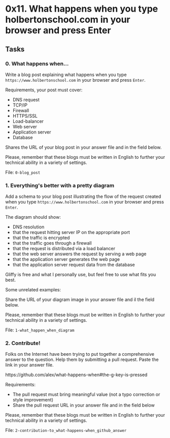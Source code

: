 <h1>0x11. What happens when you type holbertonschool.com in your browser and press Enter</h1>
<h2>Tasks</h2>
  <h3>
    0. What happens when...
  </h3>
<p>Write a blog post explaining what happens when you type <code>https://www.holbertonschool.com</code> in your browser and press <code>Enter</code>.</p>
<p>Requirements, your post must cover:</p>
<ul>
<li>DNS request</li>
<li>TCP/IP</li>
<li>Firewall</li>
<li>HTTPS/SSL</li>
<li>Load-balancer</li>
<li>Web server</li>
<li>Application server</li>
<li>Database</li>
</ul>
<p>Shares the URL of your blog post in your answer file and in the field below.</p>
<p>Please, remember that these blogs must be written in English to further your technical ability in a variety of settings.</p>
        <p>File: <code>0-blog_post</code></p>
  <h3>
    1. Everything&#39;s better with a pretty diagram
  </h3>
  <p>Add a schema to your blog post illustrating the flow of the request created when you type <code>https://www.holbertonschool.com</code> in your browser and press <code>Enter</code>.</p>
<p>The diagram should show:</p>
<ul>
<li>DNS resolution</li>
<li>that the request hitting server IP on the appropriate port</li>
<li>that the traffic is encrypted</li>
<li>that the traffic goes through a firewall</li>
<li>that the request is distributed via a load balancer</li>
<li>that the web server answers the request by serving a web page</li>
<li>that the application server generates the web page</li>
<li>that the application server request data from the database</li>
</ul>
<p>Gliffy is free and what I personally use, but feel free to use what fits you best.</p>
<p>Some unrelated examples:</p>
<p>Share the URL of your diagram image in your answer file and il the field below.</p>
<p>Please, remember that these blogs must be written in English to further your technical ability in a variety of settings.</p>
        <p>File: <code>1-what_happen_when_diagram</code></p>
  <h3>
    2. Contribute!
  </h3>
  <p>Folks on the Internet have been trying to put together a comprehensive answer to the question. Help them by submitting a pull request. Paste the link in your answer file.</p>
<p>https://github.com/alex/what-happens-when#the-g-key-is-pressed</p>
<p>Requirements:</p>
<ul>
<li>The pull request must bring meaningful value (not a typo correction or style improvement)</li>
<li>Share the pull request URL in your answer file and in the field below</li>
</ul>
<p>Please, remember that these blogs must be written in English to further your technical ability in a variety of settings.</p>
        <p>File: <code>2-contribution-to_what-happens-when_github_answer</code></p>
